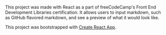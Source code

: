 This project was made with React as a part of freeCodeCamp's Front End Development Libraries certification. It allows users to input markdown, such as GitHub flavored markdown, and see a preview of what it would look like.

This project was bootstrapped with [Create React App](https://github.com/facebook/create-react-app).
